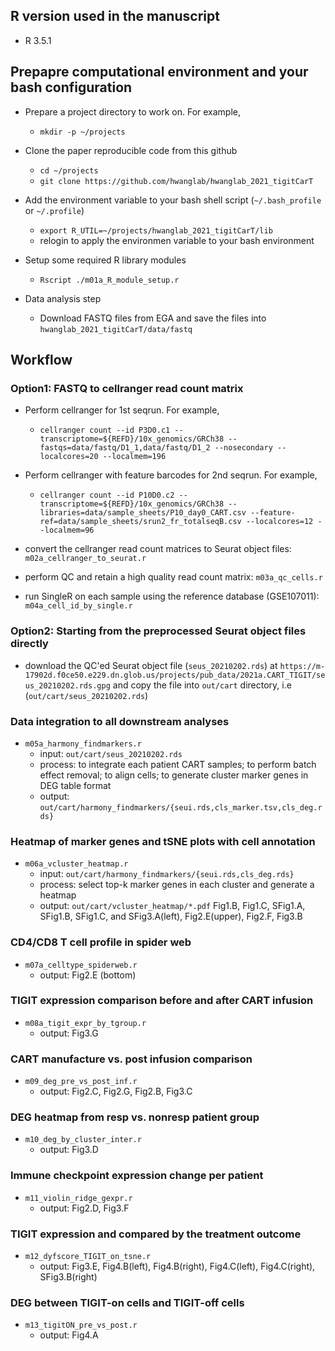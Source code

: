## R version used in the manuscript
- R 3.5.1

## Prepapre computational environment and your bash configuration
- Prepare a project directory to work on. For example,
	- `mkdir -p ~/projects`
- Clone the paper reproducible code from this github
	- `cd ~/projects`
	- `git clone https://github.com/hwanglab/hwanglab_2021_tigitCarT`
	
- Add the environment variable to your bash shell script (`~/.bash_profile` or `~/.profile`)
	- `export R_UTIL=~/projects/hwanglab_2021_tigitCarT/lib`
	- relogin to apply the environmen variable to your bash environment

- Setup some required R library modules
	- `Rscript ./m01a_R_module_setup.r`

- Data analysis step
	- Download FASTQ files from EGA and save the files into `hwanglab_2021_tigitCarT/data/fastq`


## Workflow
### Option1: FASTQ to cellranger read count matrix
- Perform cellranger for 1st seqrun. For example,
	- ```cellranger count --id P3D0.c1 --transcriptome=${REFD}/10x_genomics/GRCh38 --fastqs=data/fastq/D1_1,data/fastq/D1_2 --nosecondary --localcores=20 --localmem=196```

- Perform cellranger with feature barcodes for 2nd seqrun. For example,
	- ```cellranger count --id P10D0.c2 --transcriptome=${REFD}/10x_genomics/GRCh38 --libraries=data/sample_sheets/P10_day0_CART.csv --feature-ref=data/sample_sheets/srun2_fr_totalseqB.csv --localcores=12 --localmem=96```

- convert the cellranger read count matrices to Seurat object files: `m02a_cellranger_to_seurat.r`

- perform QC and retain a high quality read count matrix: `m03a_qc_cells.r`

- run SingleR on each sample using the reference database (GSE107011): `m04a_cell_id_by_single.r`

### Option2: Starting from the preprocessed Seurat object files directly
- download the QC'ed Seurat object file (`seus_20210202.rds`) at `https://m-17902d.f0ce50.e229.dn.glob.us/projects/pub_data/2021a.CART_TIGIT/seus_20210202.rds.gpg` and copy the file into `out/cart` directory, i.e (`out/cart/seus_20210202.rds`)


### Data integration to all downstream analyses
- `m05a_harmony_findmarkers.r`
	- input: `out/cart/seus_20210202.rds`
	- process: to integrate each patient CART samples; to perform batch effect removal; to align cells; to generate cluster marker genes in DEG table format
	- output: `out/cart/harmony_findmarkers/{seui.rds,cls_marker.tsv,cls_deg.rds}`

### Heatmap of marker genes and tSNE plots with cell annotation
- `m06a_vcluster_heatmap.r`
	- input: `out/cart/harmony_findmarkers/{seui.rds,cls_deg.rds}`
	- process: select top-k marker genes in each cluster and generate a heatmap
	- output: `out/cart/vcluster_heatmap/*.pdf` Fig1.B, Fig1.C, SFig1.A, SFig1.B, SFig1.C, and SFig3.A(left), Fig2.E(upper), Fig2.F, Fig3.B

### CD4/CD8 T cell profile in spider web
- `m07a_celltype_spiderweb.r`
	- output: Fig2.E (bottom)

### TIGIT expression comparison before and after CART infusion
- `m08a_tigit_expr_by_tgroup.r`
	- output: Fig3.G

### CART manufacture vs. post infusion comparison
- `m09_deg_pre_vs_post_inf.r`
	- output: Fig2.C, Fig2.G, Fig2.B, Fig3.C

### DEG heatmap from resp vs. nonresp patient group
- `m10_deg_by_cluster_inter.r`
	- output: Fig3.D

### Immune checkpoint expression change per patient
- `m11_violin_ridge_gexpr.r`
	- output: Fig2.D, Fig3.F

### TIGIT expression and compared by the treatment outcome
- `m12_dyfscore_TIGIT_on_tsne.r`
	- output: Fig3.E, Fig4.B(left), Fig4.B(right), Fig4.C(left), Fig4.C(right), SFig3.B(right)
	
### DEG between TIGIT-on cells and TIGIT-off cells
- `m13_tigitON_pre_vs_post.r`
	- output: Fig4.A
